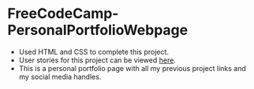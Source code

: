 # FreeCodeCamp-PersonalPortfolioWebpage


- Used HTML and CSS to complete this project.
- User stories for this project can be viewed [here](https://www.freecodecamp.org/learn/responsive-web-design/responsive-web-design-projects/build-a-personal-portfolio-webpage).
- This is a personal portfolio page with all my previous project links and my social media handles.
